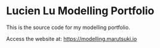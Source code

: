 # Lucien Lu Modelling Portfolio

This is the source code for my modelling portfolio.

Access the website at: 
https://modelling.marutsuki.io
